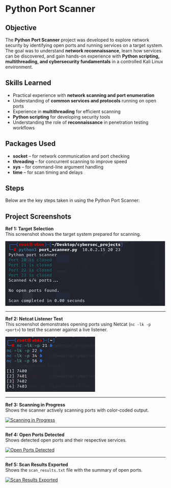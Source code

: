 # Python Port Scanner

## **Objective**
The **Python Port Scanner** project was developed to explore network security by identifying open ports and running services on a target system. The goal was to understand **network reconnaissance**, learn how services can be discovered, and gain hands-on experience with **Python scripting, multithreading, and cybersecurity fundamentals** in a controlled Kali Linux environment.

## **Skills Learned**
- Practical experience with **network scanning and port enumeration**  
- Understanding of **common services and protocols** running on open ports  
- Experience in **multithreading** for efficient scanning  
- **Python scripting** for developing security tools  
- Understanding the role of **reconnaissance** in penetration testing workflows  

## **Packages Used**
- **socket** – for network communication and port checking  
- **threading** – for concurrent scanning to improve speed  
- **sys** – for command-line argument handling  
- **time** – for scan timing and delays  

## **Steps**
Below are the key steps taken in using the Python Port Scanner:

## Project Screenshots

**Ref 1: Target Selection**  
This screenshot shows the target system prepared for scanning.  

[![Target Selection](https://github.com/loki533/Python-port-scanner/raw/main/picture-1.png)](https://github.com/loki533/Python-port-scanner/raw/main/picture-1.png)

---

**Ref 2: Netcat Listener Test**  
This screenshot demonstrates opening ports using Netcat (`nc -lk -p <port>`) to test the scanner against a live listener.  

[![Netcat Listener Test](https://github.com/loki533/Python-port-scanner/raw/main/listening-ports.png)](https://github.com/loki533/Python-port-scanner/raw/main/picture-5.png)

---

**Ref 3: Scanning in Progress**  
Shows the scanner actively scanning ports with color-coded output.  

[![Scanning in Progress](https://github.com/loki533/Python-port-scanner/raw/main/picture-2.png)](https://github.com/loki533/Python-port-scanner/raw/main/picture-2.png)

---

**Ref 4: Open Ports Detected**  
Shows detected open ports and their respective services.  

[![Open Ports Detected](https://github.com/loki533/Python-port-scanner/raw/main/picture-3.png)](https://github.com/loki533/Python-port-scanner/raw/main/picture-3.png)

---

**Ref 5: Scan Results Exported**  
Shows the `scan_results.txt` file with the summary of open ports.  

[![Scan Results Exported](https://github.com/loki533/Python-port-scanner/raw/main/picture-4.png)](https://github.com/loki533/Python-port-scanner/raw/main/picture-4.png)

